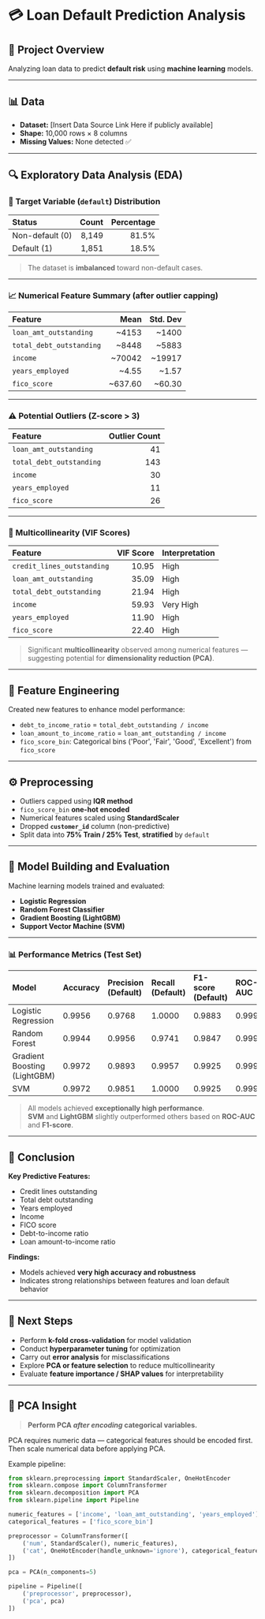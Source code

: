 # 💳 Loan Default Prediction Analysis

## 📘 Project Overview

Analyzing loan data to predict **default risk** using **machine learning** models.

---

## 📊 Data

- **Dataset:** [Insert Data Source Link Here if publicly available]  
- **Shape:** 10,000 rows × 8 columns  
- **Missing Values:** None detected ✅

---

## 🔍 Exploratory Data Analysis (EDA)

### 🎯 Target Variable (`default`) Distribution

| Status | Count | Percentage |
| :------ | -----:| ----------:|
| Non-default (0) | 8,149 | 81.5% |
| Default (1) | 1,851 | 18.5% |

> The dataset is **imbalanced** toward non-default cases.

---

### 📈 Numerical Feature Summary (after outlier capping)

| Feature | Mean | Std. Dev |
| :------- | ----:| --------:|
| `loan_amt_outstanding` | ~4153 | ~1400 |
| `total_debt_outstanding` | ~8448 | ~5883 |
| `income` | ~70042 | ~19917 |
| `years_employed` | ~4.55 | ~1.57 |
| `fico_score` | ~637.60 | ~60.30 |

---

### ⚠️ Potential Outliers (Z-score > 3)

| Feature | Outlier Count |
| :------- | --------------:|
| `loan_amt_outstanding` | 41 |
| `total_debt_outstanding` | 143 |
| `income` | 30 |
| `years_employed` | 11 |
| `fico_score` | 26 |

---

### 🔁 Multicollinearity (VIF Scores)

| Feature | VIF Score | Interpretation |
| :------- | ---------:| :--------------|
| `credit_lines_outstanding` | 10.95 | High |
| `loan_amt_outstanding` | 35.09 | High |
| `total_debt_outstanding` | 21.94 | High |
| `income` | 59.93 | Very High |
| `years_employed` | 11.90 | High |
| `fico_score` | 22.40 | High |

> Significant **multicollinearity** observed among numerical features — suggesting potential for **dimensionality reduction (PCA)**.

---

## 🧱 Feature Engineering

Created new features to enhance model performance:

- `debt_to_income_ratio` = `total_debt_outstanding / income`
- `loan_amount_to_income_ratio` = `loan_amt_outstanding / income`
- `fico_score_bin`: Categorical bins ('Poor', 'Fair', 'Good', 'Excellent') from `fico_score`

---

## ⚙️ Preprocessing

- Outliers capped using **IQR method**
- `fico_score_bin` **one-hot encoded**
- Numerical features scaled using **StandardScaler**
- Dropped **`customer_id`** column (non-predictive)
- Split data into **75% Train / 25% Test**, **stratified** by `default`

---

## 🤖 Model Building and Evaluation

Machine learning models trained and evaluated:

- **Logistic Regression**
- **Random Forest Classifier**
- **Gradient Boosting (LightGBM)**
- **Support Vector Machine (SVM)**

---

### 📊 Performance Metrics (Test Set)

| Model | Accuracy | Precision (Default) | Recall (Default) | F1-score (Default) | ROC-AUC |
| :----- | :-------- | :------------------ | :--------------- | :----------------- | :------ |
| Logistic Regression | 0.9956 | 0.9768 | 1.0000 | 0.9883 | 0.999986 |
| Random Forest | 0.9944 | 0.9956 | 0.9741 | 0.9847 | 0.999734 |
| Gradient Boosting (LightGBM) | 0.9972 | 0.9893 | 0.9957 | 0.9925 | 0.999962 |
| SVM | 0.9972 | 0.9851 | 1.0000 | 0.9925 | 0.999999 |

> All models achieved **exceptionally high performance**.  
> **SVM** and **LightGBM** slightly outperformed others based on **ROC-AUC** and **F1-score**.

---

## 🏁 Conclusion

**Key Predictive Features:**
- Credit lines outstanding  
- Total debt outstanding  
- Years employed  
- Income  
- FICO score  
- Debt-to-income ratio  
- Loan amount-to-income ratio  

**Findings:**
- Models achieved **very high accuracy and robustness**
- Indicates strong relationships between features and loan default behavior

---

## 🔮 Next Steps

- Perform **k-fold cross-validation** for model validation  
- Conduct **hyperparameter tuning** for optimization  
- Carry out **error analysis** for misclassifications  
- Explore **PCA or feature selection** to reduce multicollinearity  
- Evaluate **feature importance / SHAP values** for interpretability  

---

## 🧠 PCA Insight

> **Perform PCA *after encoding* categorical variables.**

PCA requires numeric data — categorical features should be encoded first.  
Then scale numerical data before applying PCA.

Example pipeline:

```python
from sklearn.preprocessing import StandardScaler, OneHotEncoder
from sklearn.compose import ColumnTransformer
from sklearn.decomposition import PCA
from sklearn.pipeline import Pipeline

numeric_features = ['income', 'loan_amt_outstanding', 'years_employed']
categorical_features = ['fico_score_bin']

preprocessor = ColumnTransformer([
    ('num', StandardScaler(), numeric_features),
    ('cat', OneHotEncoder(handle_unknown='ignore'), categorical_features)
])

pca = PCA(n_components=5)

pipeline = Pipeline([
    ('preprocessor', preprocessor),
    ('pca', pca)
])
